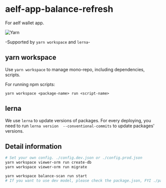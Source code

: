 # aelf-app-balance-refresh

For aelf wallet app.

![Yarn](https://img.shields.io/badge/yarn-workspace-brightgreen)

-Supported by `yarn workspace` and `lerna`-

## yarn workspace

Use `yarn workspace` to manage mono-repo, including dependencies, scripts.

For running npm scripts:
```shell script
yarn workspace <package-name> run <script-name>
```

## lerna

We use `lerna` to update versions of packages. For every deploying, you need to run `lerna version  --conventional-commits` to update packages' versions.

## Detail information

```bash
# Set your own config. ./config.dev.json or ./config.prod.json
yarn workspace viewer-orm run create-db
yarn workspace viewer-orm run migrate

yarn workspace balance-scan run start
# If you want to use dev model, please check the package.json, FYI ./package.json and ./packages/*/package.json
```
